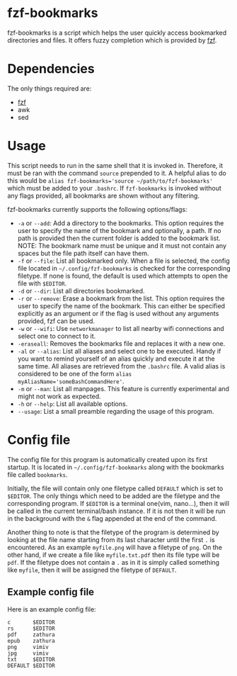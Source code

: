 # fzf-bookmarks

fzf-bookmarks is a script which helps the user quickly access bookmarked directories and files. It offers fuzzy completion which is provided by [fzf](https://github.com/junegunn/fzf). 

# Dependencies
The only things required are:
- [fzf](https://github.com/junegunn/fzf)
- awk
- sed

# Usage
This script needs to run in the same shell that it is invoked in. Therefore, it must be ran with the command `source` prepended to it. A helpful alias to do this would be `alias fzf-bookmarks='source ~/path/to/fzf-bookmarks'` which must be added to your `.bashrc`. If `fzf-bookmarks` is invoked without any flags provided, all bookmarks are shown without any filtering.  

fzf-bookmarks currently supports the following options/flags:  
- `-a` or `--add`: Add a directory to the bookmarks. This option requires the user to specify the name of the bookmark and optionally, a path. If no path is provided then the current folder is added to the bookmark list. NOTE: The bookmark name must be unique and it must not contain any spaces but the file path itself can have them.
- `-f` or `--file`: List all bookmarked only. When a file is selected, the config file located in `~/.config/fzf-bookmarks` is checked for the corresponding filetype. If none is found, the default is used which attempts to open the file with `$EDITOR`.
- `-d` or `--dir`: List all directories bookmarked.
- `-r` or `--remove`: Erase a bookmark from the list. This option requires the user to specify the name of the bookmark. This can either be specified explicitly as an argument or if the flag is used without any arguments provided, fzf can be used. 
- `-w` or `--wifi`: Use `networkmanager` to list all nearby wifi connections and select one to connect to it.
- `-eraseall`: Removes the bookmarks file and replaces it with a new one.
- `-al` or `--alias`: List all aliases and select one to be executed. Handy if you want to remind yourself of an alias quickly and execute it at the same time. All aliases are retrieved from the `.bashrc` file. A valid alias is considered to be one of the form `alias myAliasName='someBashCommandHere'`.
- `-m` or `--man`: List all manpages. This feature is currently experimental and might not work as expected.
- `-h` or `--help`: List all available options.
- `--usage`: List a small preamble regarding the usage of this program.

# Config file
The config file for this program is automatically created upon its first startup. It is located in `~/.config/fzf-bookmarks` along with the bookmarks file called `bookmarks`.  

Initially, the file will contain only one filetype called `DEFAULT` which is set to `$EDITOR`. The only things which need to be added are the filetype and the corresponding program. If `$EDITOR` is a terminal one(vim, nano...), then it will be called in the current terminal/bash instance. If it is not then it will be run in the background with the `&` flag appended at the end of the command.  

Another thing to note is that the filetype of the program is determined by looking at the file name starting from its last character until the first `.` is encountered. As an example `myfile.png` will have a filetype of `png`. On the other hand, if we create a file like `myfile.txt.pdf` then its file type will be `pdf`. If the filetype does not contain a `.` as in it is simply called something like `myfile`, then it will be assigned the filetype of `DEFAULT`.  

## Example config file
Here is an example config file:
```
c       $EDITOR
rs      $EDITOR
pdf     zathura
epub    zathura
png     vimiv
jpg     vimiv
txt     $EDITOR
DEFAULT $EDITOR
```
